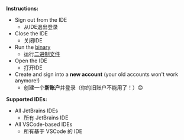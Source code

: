 **Instructions:**
*   Sign out from the IDE
    *   从IDE退出登录
*   Close the IDE
    *   关闭IDE
*   Run the [binary](https://github.com/Ran-Mewo/augment-vip/releases)
    *   运行[二进制文件](https://github.com/Ran-Mewo/augment-vip/releases)
*   Open the IDE
    *   打开IDE
*   Create and sign into a **new account** (your old accounts won't work anymore!)
    *   创建一个**新账户**并登录（你的旧账户不能用了！）😊

**Supported IDEs:**
*   All JetBrains IDEs
    *   所有 JetBrains IDE
*   All VSCode-based IDEs
    *   所有基于 VSCode 的 IDE
